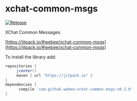 # xchat-common-msgs

[![Release](https://img.shields.io/github/release/webee/xchat-common-msgs.svg?label=maven%20version)](https://jitpack.io/#webee/xchat-common-msgs)


XChat Common Messages.

[https://jitpack.io/#webee/xchat-common-msgs](https://jitpack.io/#webee/xchat-common-msgs)

To install the library add:

   ```gradle
   repositories {
        jcenter()
        maven { url "https://jitpack.io" }
   }
   dependencies {
         compile 'com.github.webee:xchat-common-msgs:v0.1.0'
   }
   ```